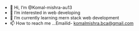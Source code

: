 - 👋 Hi, I’m @Komal-mishra-au13
- 👀 I’m interested in web developing
- 🌱 I’m currently learning mern stack web development
- 📫 How to reach me ...Emailid- komalmishra.bca@gmail.com

<!---
Komal-mishra-au13/Komal-mishra-au13 is a ✨ special ✨ repository because its `README.md` (this file) appears on your GitHub profile.
You can click the Preview link to take a look at your changes.
--->
